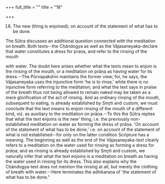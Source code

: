 +++
full_title = ""
title = "18"

+++


18. The new (thing is enjoined); on account of the statement of what has to be done.

The Sūtra discusses an additional question connected with the meditation on breath. Both texts--the Cḥāndogya as well as the Vājasaneyaka-declare that water constitutes a dress for praṇa, and refer to the rinsing of the mouth

with water. The doubt here arises whether what the texts mean to enjoin is the rinsing of the mouth, or a meditation on prāṇa as having water for its dress.--The Pūrvapakshin maintains the former view; for, he says, the Vājasaneyaka uses the injunctive form 'he is to rinse,' while there is no injunctive form referring to the meditation; and what the text says in praise of the breath thus not being allowed to remain naked may be taken as a mere glorification of the act of rinsing. And as ordinary rinsing of the mouth, subsequent to eating, is already established by Smr̥ti and custom, we must conclude that the text means to enjoin rinsing of the mouth of a different kind, viz. as auxiliary to the meditation on prāṇa.--To this the Sūtra replies that what the text enjoins is the new' thing, i.e. the previously non-established meditation on water as forming the dress of prāṇa. 'On account of the statement of what has to be done,' i.e. on account of the statement of what is not established--for only on the latter condition Scripture has a meaning. The beginning as well as the end of the Vājasaneyaka-text clearly refers to a meditation on the water used for rinsing as forming a dress for prāṇa; and as rinsing is already established by Smr̥ti and custom, we naturally infer that what the text enjoins is a meditation on breath as having the water used in rinsing for its dress. This also explains why the Cḥāndogya-text does not mention the rinsing at all, but merely the clothing of breath with water.--Here terminates the adhikaraṇa of 'the statement of what has to be done."


